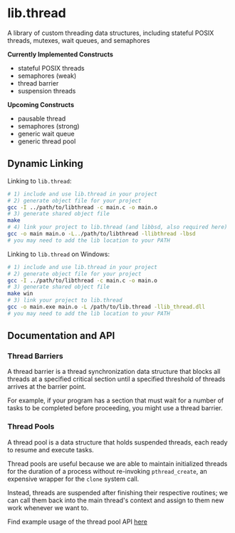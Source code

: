 # lib.thread

A library of custom threading data structures, including stateful POSIX threads, mutexes, wait queues, and semaphores

**Currently Implemented Constructs**

- stateful POSIX threads
- semaphores (weak)
- thread barrier
- suspension threads

**Upcoming Constructs**

- pausable thread
- semaphores (strong)
- generic wait queue
- generic thread pool

## Dynamic Linking

Linking to `lib.thread`:

```bash
# 1) include and use lib.thread in your project
# 2) generate object file for your project
gcc -I ../path/to/libthread -c main.c -o main.o
# 3) generate shared object file
make
# 4) link your project to lib.thread (and libbsd, also required here)
gcc -o main main.o -L../path/to/libthread -llibthread -lbsd
# you may need to add the lib location to your PATH
```

Linking to `lib.thread` on Windows:

```bash
# 1) include and use lib.thread in your project
# 2) generate object file for your project
gcc -I ../path/to/libthread -c main.c -o main.o
# 3) generate shared object file
make win
# 3) link your project to lib.thread
gcc -o main.exe main.o -L /path/to/lib.thread -llib_thread.dll
# you may need to add the lib location to your PATH
```

## Documentation and API

### Thread Barriers

A thread barrier is a thread synchronization data structure that blocks all threads at a specified critical section until a specified threshold of threads arrives at the barrier point.

For example, if your program has a section that must wait for a number of tasks to be completed before proceeding, you might use a thread barrier.

### Thread Pools

A thread pool is a data structure that holds suspended threads, each ready to resume and execute tasks.

Thread pools are useful because we are able to maintain initialized threads for the duration of a process without re-invoking `pthread_create`, an expensive wrapper for the `clone` system call.

Instead, threads are suspended after finishing their respective routines; we can call them back into the main thread's context and assign to them new work whenever we want to.

Find example usage of the thread pool API [here](./examples/thread_pool/)
